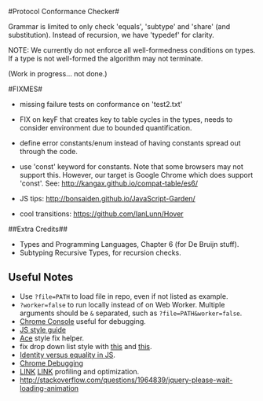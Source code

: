 
#Protocol Conformance Checker#

Grammar is limited to only check 'equals', 'subtype' and 'share' (and substitution).
Instead of recursion, we have 'typedef' for clarity.

NOTE: We currently do not enforce all well-formedness conditions on types. If a type is not well-formed the algorithm may not terminate.

(Work in progress... not done.)

#FIXMES#

* missing failure tests on conformance on 'test2.txt'

* FIX on keyF that creates key to table cycles in the types, needs to consider environment due to bounded quantification.


- define error constants/enum instead of having constants spread out through the code.

- use 'const' keyword for constants. Note that some browsers may not support this. However, our target is Google Chrome which does support 'const'. See: http://kangax.github.io/compat-table/es6/

- JS tips: http://bonsaiden.github.io/JavaScript-Garden/

- cool transitions: https://github.com/IanLunn/Hover


##Extra Credits##

- Types and Programming Languages, Chapter 6 (for De Bruijn stuff).
- Subtyping Recursive Types, for recursion checks.


## Useful Notes ##

  * Use `?file=PATH` to load file in repo, even if not listed as example.
  * `?worker=false` to run locally instead of on Web Worker. Multiple arguments should be `&` separated, such as `?file=PATH&worker=false`.
  * [Chrome Console](https://developers.google.com/chrome-developer-tools/docs/console) useful for debugging.
  * [JS style guide](http://google-styleguide.googlecode.com/svn/trunk/javascriptguide.xml)
  * [Ace](http://ace.ajax.org/tool/mode_creator.html) style fix helper.
  * fix drop down list style with [this](http://danielneumann.com/blog/how-to-style-dropdown-with-css-only/) and [this](http://stackoverflow.com/questions/1337149/how-do-i-style-form-drop-down-lists).
  * [Identity versus equality in JS](http://stackoverflow.com/questions/359494/does-it-matter-which-equals-operator-vs-i-use-in-javascript-comparisons).
  * [Chrome Debugging](https://developers.google.com/chrome-developer-tools/docs/javascript-debugging)
  * [LINK](https://developers.google.com/chrome-developer-tools/docs/heap-profiling) [LINK](https://developers.google.com/speed/articles/optimizing-javascript) profiling and optimization.
  * http://stackoverflow.com/questions/1964839/jquery-please-wait-loading-animation

